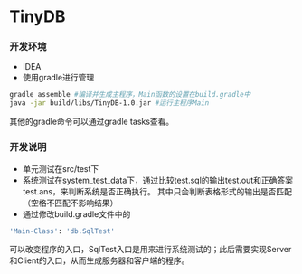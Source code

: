 # TinyDB

### 开发环境
- IDEA
- 使用gradle进行管理
```bash
gradle assemble #编译并生成主程序，Main函数的设置在build.gradle中
java -jar build/libs/TinyDB-1.0.jar #运行主程序Main
```
其他的gradle命令可以通过gradle tasks查看。


### 开发说明
- 单元测试在src/test下
- 系统测试在system_test_data下，通过比较test.sql的输出test.out和正确答案test.ans，来判断系统是否正确执行。 其中只会判断表格形式的输出是否匹配（空格不匹配不影响结果）
- 通过修改build.gradle文件中的
```bash
'Main-Class': 'db.SqlTest'
```
可以改变程序的入口，SqlTest入口是用来进行系统测试的；此后需要实现Server和Client的入口，从而生成服务器和客户端的程序。

